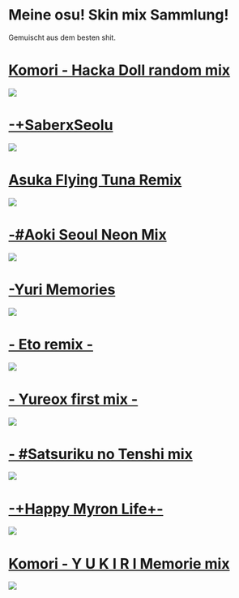 # Meine osu! Skin mix Sammlung!
Gemuischt aus dem besten shit.


# [Komori - Hacka Doll random mix](https://doc-08-4o-docs.googleusercontent.com/docs/securesc/vkigkfi8j2getlh0j2909nf7ce93jf25/fihsfkmk54trs3qqe51mnsvacdq3ptq1/1582203600000/03788890710578331205/15219195400400451908/18emNtvY8RFNC1xa2rM0vpdpNrYSumFx_?e=download&authuser=0&nonce=llc72qtoep3c0&user=15219195400400451908&hash=5avpppnr45f9fbu1utkhi4n18egm89dh)
![](https://i.imgur.com/ouXrF8I.png)

# [-+SaberxSeolu](https://doc-10-80-docs.googleusercontent.com/docs/securesc/2r31g6ifu62pfsua55qcdgutt8f75ec3/dpfp9vcv220a50cch244hmcvaben254g/1582203600000/03788890710578331205/03788890710578331205/1XRfwx70QFyD7MuxCFjul3QaBHDxUzJgW?e=download&authuser=2&nonce=qq8ljg5ojm3hm&user=03788890710578331205&hash=20tnq5p8m2bvti6er00r6elmmdr914rd)
![](https://i.imgur.com/dFMHs7c.png)

# [Asuka Flying Tuna Remix](https://doc-0k-0g-docs.googleusercontent.com/docs/securesc/c8veinghqjte18a9b5onvgvtnd23kgec/3poe8q42uhhb9dl9ncoukp03g74ml0f5/1582160400000/05861055017923551186/05861055017923551186/1BWNAcH8pgnyasCgCmpG7B2enwoBdQxW2?e=download&authuser=1&nonce=3qeg2vvktiep8&user=05861055017923551186&hash=r2t8hn40f5mrncdqlpd8d7khbnuep4n5)
![](https://i.imgur.com/oXZ5Sm3.png)

# [-#Aoki Seoul Neon Mix ](https://doc-0g-80-docs.googleusercontent.com/docs/securesc/2r31g6ifu62pfsua55qcdgutt8f75ec3/n5lqlook5gtiq6nmqfqfn5kue6ugqeod/1582203600000/03788890710578331205/03788890710578331205/1nNUCLvrHOkoskSLf9xSwQ1XNBXaG4gJp?e=download&authuser=2)
![](https://i.imgur.com/bS75DRl.png)

# [-Yuri Memories](https://doc-14-80-docs.googleusercontent.com/docs/securesc/2r31g6ifu62pfsua55qcdgutt8f75ec3/vsf6oelatrs08o1cl902jhoopca6n2ah/1582204500000/03788890710578331205/03788890710578331205/1rMc2ybvoUxbYbkAtHgd_Xp2waQd11vfQ?e=download&authuser=2)
![](https://i.imgur.com/JPhPqyf.png)

# [-  Eto remix  -](https://doc-0s-80-docs.googleusercontent.com/docs/securesc/2r31g6ifu62pfsua55qcdgutt8f75ec3/issval9dr67of75ip1se93gffti3d6lh/1582204500000/03788890710578331205/03788890710578331205/1sWod4IePe1y8wxpNeT0-vELY53GnFBfm?e=download&authuser=2)
![](https://i.imgur.com/1wRKMMD.png)

# [- Yureox first mix -](https://doc-08-80-docs.googleusercontent.com/docs/securesc/2r31g6ifu62pfsua55qcdgutt8f75ec3/u5bg87ecrkmealsj55i5m1ns4i03vst6/1582204500000/03788890710578331205/03788890710578331205/1gKRLGsK8VjbgP1vrj1Prj5vh6dhoUt9s?e=download&authuser=2=)
![](https://i.imgur.com/zdW9l2t.png)

# [- #Satsuriku no Tenshi mix](https://doc-0c-80-docs.googleusercontent.com/docs/securesc/2r31g6ifu62pfsua55qcdgutt8f75ec3/qv9htlp7856u2etvja366lrauccgsuov/1582204500000/03788890710578331205/03788890710578331205/1d-Ks6aiNItS7VDnJkwAbi97d776a30uT?e=download&authuser=2)
![](https://i.imgur.com/JHy9Wid.png)

# [-+Happy Myron Life+-](https://doc-10-80-docs.googleusercontent.com/docs/securesc/2r31g6ifu62pfsua55qcdgutt8f75ec3/l8im31js15pdb1etjcafdu0v2lqur68k/1582204500000/03788890710578331205/03788890710578331205/10aZwLJtAluvkiNm5wBIUN71nXYDKSwTs?e=download&authuser=2)
![](https://i.imgur.com/e8KRbu4.png)

# [Komori - Y U K I R I Memorie mix](https://doc-0c-80-docs.googleusercontent.com/docs/securesc/2r31g6ifu62pfsua55qcdgutt8f75ec3/v2r8hhk61bar99ja937s28g857o2p88e/1582204500000/03788890710578331205/03788890710578331205/1phDmEtIyAv7MwHz_EoTskJOjCmAnei65?e=download&authuser=2)
![](https://i.imgur.com/20jXRzT.png)
